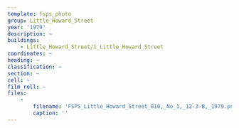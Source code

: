 ```yaml
---
template: fsps_photo
group: Little_Howard_Street
year: '1979'
description: ~
buildings:
    - Little_Howard_Street/1_Little_Howard_Street
coordinates: ~
heading: ~
classification: ~
section: ~
cell: ~
film_roll: ~
files:
    -
        filename: 'FSPS_Little_Howard_Street_010,_No_1,_12-3-B,_1979.png'
        caption: ''
---
```

